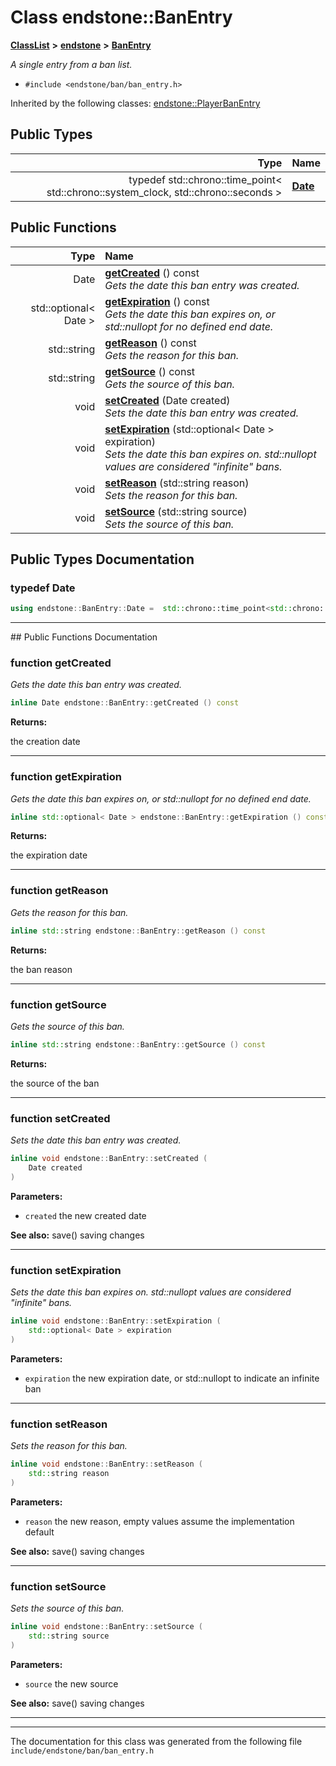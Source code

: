 

# Class endstone::BanEntry



[**ClassList**](annotated.md) **>** [**endstone**](namespaceendstone.md) **>** [**BanEntry**](classendstone_1_1BanEntry.md)



_A single entry from a ban list._ 

* `#include <endstone/ban/ban_entry.h>`





Inherited by the following classes: [endstone::PlayerBanEntry](classendstone_1_1PlayerBanEntry.md)












## Public Types

| Type | Name |
| ---: | :--- |
| typedef std::chrono::time\_point&lt; std::chrono::system\_clock, std::chrono::seconds &gt; | [**Date**](#typedef-date)  <br> |




















## Public Functions

| Type | Name |
| ---: | :--- |
|  Date | [**getCreated**](#function-getcreated) () const<br>_Gets the date this ban entry was created._  |
|  std::optional&lt; Date &gt; | [**getExpiration**](#function-getexpiration) () const<br>_Gets the date this ban expires on, or std::nullopt for no defined end date._  |
|  std::string | [**getReason**](#function-getreason) () const<br>_Gets the reason for this ban._  |
|  std::string | [**getSource**](#function-getsource) () const<br>_Gets the source of this ban._  |
|  void | [**setCreated**](#function-setcreated) (Date created) <br>_Sets the date this ban entry was created._  |
|  void | [**setExpiration**](#function-setexpiration) (std::optional&lt; Date &gt; expiration) <br>_Sets the date this ban expires on. std::nullopt values are considered "infinite" bans._  |
|  void | [**setReason**](#function-setreason) (std::string reason) <br>_Sets the reason for this ban._  |
|  void | [**setSource**](#function-setsource) (std::string source) <br>_Sets the source of this ban._  |




























## Public Types Documentation




### typedef Date 

```C++
using endstone::BanEntry::Date =  std::chrono::time_point<std::chrono::system_clock, std::chrono::seconds>;
```




<hr>
## Public Functions Documentation




### function getCreated 

_Gets the date this ban entry was created._ 
```C++
inline Date endstone::BanEntry::getCreated () const
```





**Returns:**

the creation date 





        

<hr>



### function getExpiration 

_Gets the date this ban expires on, or std::nullopt for no defined end date._ 
```C++
inline std::optional< Date > endstone::BanEntry::getExpiration () const
```





**Returns:**

the expiration date 





        

<hr>



### function getReason 

_Gets the reason for this ban._ 
```C++
inline std::string endstone::BanEntry::getReason () const
```





**Returns:**

the ban reason 





        

<hr>



### function getSource 

_Gets the source of this ban._ 
```C++
inline std::string endstone::BanEntry::getSource () const
```





**Returns:**

the source of the ban 





        

<hr>



### function setCreated 

_Sets the date this ban entry was created._ 
```C++
inline void endstone::BanEntry::setCreated (
    Date created
) 
```





**Parameters:**


* `created` the new created date 



**See also:** save() saving changes 



        

<hr>



### function setExpiration 

_Sets the date this ban expires on. std::nullopt values are considered "infinite" bans._ 
```C++
inline void endstone::BanEntry::setExpiration (
    std::optional< Date > expiration
) 
```





**Parameters:**


* `expiration` the new expiration date, or std::nullopt to indicate an infinite ban 




        

<hr>



### function setReason 

_Sets the reason for this ban._ 
```C++
inline void endstone::BanEntry::setReason (
    std::string reason
) 
```





**Parameters:**


* `reason` the new reason, empty values assume the implementation default 



**See also:** save() saving changes 



        

<hr>



### function setSource 

_Sets the source of this ban._ 
```C++
inline void endstone::BanEntry::setSource (
    std::string source
) 
```





**Parameters:**


* `source` the new source 



**See also:** save() saving changes 



        

<hr>

------------------------------
The documentation for this class was generated from the following file `include/endstone/ban/ban_entry.h`


